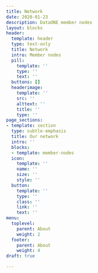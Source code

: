 ```yaml
---
title: Network
date: 2020-01-23
description: DataONE member nodes
layout: blocks
header:
  template: header
  type: text-only
  title: Network
  intro: Member nodes
  pill:
    template: ''
    type: ''
    text: ''
  buttons: []
  headerimage:
    template: ''
    src: ''
    alttext: ''
    title: ''
    type: ''
page_sections:
- template: section
  type: subtle-emphasis
  title: Our network
  intro: ''
  blocks:
  - template: member-nodes
  icon:
    template: ''
    name: ''
    size: ''
    style: ''
  button:
    template: ''
    type: ''
    class: ''
    link: ''
    text: ''
menu:
  toplevel:
    parent: About
    weight: 2
  footer:
    parent: About
    weight: 4
draft: true

---
```

